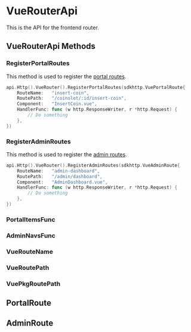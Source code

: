 # VueRouterApi

This is the API for the frontend router.

## VueRouterApi Methods

### RegisterPortalRoutes

This method is used to register the [portal routes](#portalroute).

```go
api.Http().VueRouter().RegisterPortalRoutes(sdkhttp.VuePortalRoute{
    RouteName:   "insert-coin",
    RoutePath:   "/coinslot/:id/insert-coin",
    Component:   "InsertCoin.vue",
    HandlerFunc: func (w http.ResponseWriter, r *http.Request) {
        // Do something
    },
})
```

### RegisterAdminRoutes

This method is used to register the [admin routes](#adminroute).
```go
api.Http().VueRouter().RegisterAdminRoutes(sdkhttp.VueAdminRoute{
    RouteName:   "admin-dashboard",
    RoutePath:   "/admin/dashboard",
    Component:   "AdminDashboard.vue",
    HandlerFunc: func (w http.ResponseWriter, r *http.Request) {
        // Do something
    },
})
```

### PortalItemsFunc

### AdminNavsFunc

### VueRouteName

### VueRoutePath

### VuePkgRoutePath

## PortalRoute

## AdminRoute

